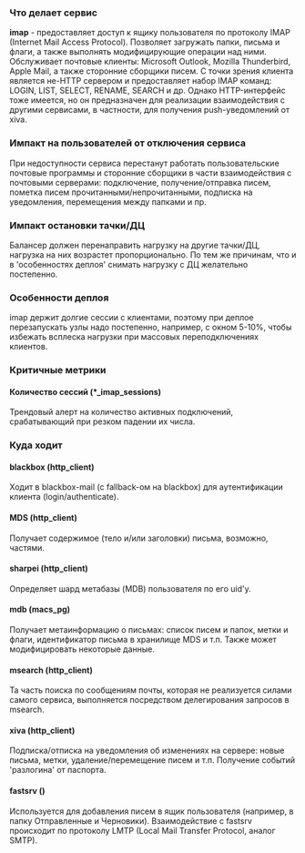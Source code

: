 ### Что делает сервис
**imap** - предоставляет доступ к ящику пользователя по протоколу IMAP (Internet Mail Access Protocol). Позволяет загружать папки, письма и флаги, а также выполнять модифицирующие операции над ними. Обслуживает почтовые клиенты: Microsoft Outlook, Mozilla Thunderbird, Apple Mail, а также сторонние сборщики писем.
С точки зрения клиента является не-HTTP сервером и предоставляет набор IMAP команд: LOGIN, LIST, SELECT, RENAME, SEARCH и др. Однако HTTP-интерфейс тоже имеется, но он предназначен для реализации взаимодействия с другими сервисами, в частности, для получения push-уведомлений от xiva.

### Импакт на пользователей от отключения сервиса
При недоступности сервиса перестанут работать пользовательские почтовые программы и сторонние сборщики в части взаимодействия с почтовыми серверами: подключение, получение/отправка писем, пометка писем прочитанными/непрочитанными, подписка на уведомления, перемещения между папками и пр.

### Импакт остановки тачки/ДЦ
Балансер должен перенаправить нагрузку на другие тачки/ДЦ, нагрузка на них возрастет пропорционально.
По тем же причинам, что и в 'особенностях деплоя' снимать нагрузку с ДЦ желательно постепенно.

### Особенности деплоя
imap держит долгие сессии с клиентами, поэтому при деплое перезапускать узлы надо постепенно, например, с окном 5-10%, чтобы избежать всплеска нагрузки при массовых переподключениях клиентов.

### Критичные метрики
#### Количество сессий (*_imap_sessions)
Трендовый алерт на количество активных подключений, срабатывающий при резком падении их числа.

### Куда ходит
#### blackbox (http_client)
Ходит в blackbox-mail (с fallback-ом на blackbox) для аутентификации клиента (login/authenticate).
#### MDS (http_client)
Получает содержимое (тело и/или заголовки) письма, возможно, частями.
#### sharpei (http_client)
Определяет шард метабазы (MDB) пользователя по его uid'у.
#### mdb (macs_pg)
Получает метаинформацию о письмах: список писем и папок, метки и флаги, идентификатор письма в хранилище MDS и т.п. Также может модифицировать некоторые данные.
#### msearch (http_client)
Та часть поиска по сообщениям почты, которая не реализуется силами самого сервиса, выполняется посредством делегирования запросов в msearch.
#### xiva (http_client)
Подписка/отписка на уведомления об изменениях на сервере: новые письма, метки, удаление/перемещение писем и т.п. Получение событий 'разлогина' от паспорта.
#### fastsrv ()
Используется для добавления писем в ящик пользователя (например, в папку Отправленные и Черновики). Взаимодействие с fastsrv происходит по протоколу LMTP (Local Mail Transfer Protocol, аналог SMTP).
